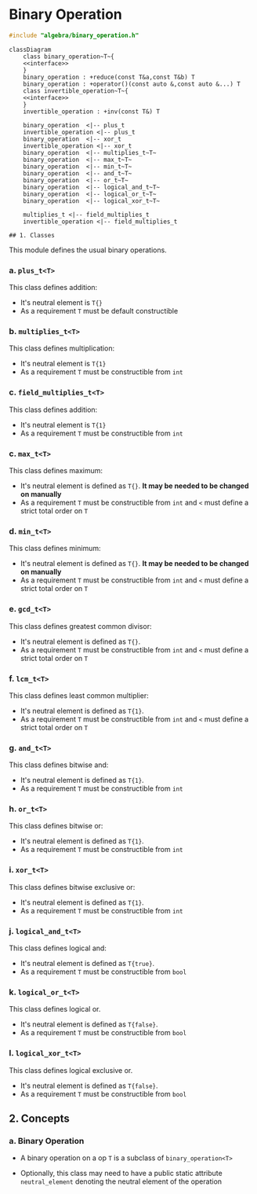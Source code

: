 # Binary Operation

```c++
#include "algebra/binary_operation.h"
```

```mermaid
classDiagram
	class binary_operation~T~{
	<<interface>>
	}
	binary_operation : +reduce(const T&a,const T&b) T
	binary_operation : +operator()(const auto &,const auto &...) T
	class invertible_operation~T~{
	<<interface>>
	}
	invertible_operation : +inv(const T&) T
	
	binary_operation  <|-- plus_t
	invertible_operation <|-- plus_t
    binary_operation  <|-- xor_t
	invertible_operation <|-- xor_t
	binary_operation  <|-- multiplies_t~T~
	binary_operation  <|-- max_t~T~
	binary_operation  <|-- min_t~T~
    binary_operation  <|-- and_t~T~
    binary_operation  <|-- or_t~T~
    binary_operation  <|-- logical_and_t~T~
    binary_operation  <|-- logical_or_t~T~
    binary_operation  <|-- logical_xor_t~T~

	multiplies_t <|-- field_multiplies_t
	invertible_operation <|-- field_multiplies_t

```

    ## 1. Classes 

This module defines the usual binary operations.

### a. `plus_t<T>`

This class defines addition:

- It's neutral element is `T{}`
- As a requirement `T` must be default constructible

### b. `multiplies_t<T>`

This class defines multiplication:

- It's neutral element is `T{1}`
- As a requirement `T` must be constructible from `int`

### c. `field_multiplies_t<T>`

This class defines addition:

- It's neutral element is `T{1}`
- As a requirement `T` must be constructible from `int`

### c. `max_t<T>`

This class defines maximum:

- It's neutral element is defined as `T{}`. **It may be needed to be changed on manually**
- As a requirement `T` must be constructible from `int` and `<` must define a strict total order on `T`

### d. `min_t<T>`

This class defines minimum:

- It's neutral element is defined as `T{}`. **It may be needed to be changed on manually**
- As a requirement `T` must be constructible from `int` and `<` must define a strict total order on `T`

### e. `gcd_t<T>`

This class defines greatest common divisor:

- It's neutral element is defined as `T{}`.
- As a requirement `T` must be constructible from `int` and `<` must define a strict total order on `T`

### f. `lcm_t<T>`

This class defines least common multiplier:

- It's neutral element is defined as `T{1}`.
- As a requirement `T` must be constructible from `int` and `<` must define a strict total order on `T`

### g. `and_t<T>`

This class defines bitwise and:

- It's neutral element is defined as `T{1}`.
- As a requirement `T` must be constructible from `int`

### h. `or_t<T>`

This class defines bitwise or:

- It's neutral element is defined as `T{1}`.
- As a requirement `T` must be constructible from `int`

### i. `xor_t<T>`

This class defines bitwise exclusive or:

- It's neutral element is defined as `T{1}`.
- As a requirement `T` must be constructible from `int`

### j. `logical_and_t<T>`

This class defines logical and:

- It's neutral element is defined as `T{true}`.
- As a requirement `T` must be constructible from `bool`

### k. `logical_or_t<T>`

This class defines logical or.

- It's neutral element is defined as `T{false}`.
- As a requirement `T` must be constructible from `bool`

### l. `logical_xor_t<T>`

This class defines logical exclusive or.

- It's neutral element is defined as `T{false}`.
- As a requirement `T` must be constructible from `bool`

## 2. Concepts

### a. Binary Operation

- A binary operation on a op `T` is a subclass of `binary_operation<T>` 

- Optionally, this class may need to have a public static attribute `neutral_element` denoting the neutral element of the operation

